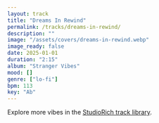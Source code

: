 ```yaml
---
layout: track
title: "Dreams In Rewind"
permalink: /tracks/dreams-in-rewind/
description: ""
image: "/assets/covers/dreams-in-rewind.webp"
image_ready: false
date: 2025-01-01
duration: "2:15"
album: "Stranger Vibes"
mood: []
genre: ["lo-fi"]
bpm: 113
key: "Ab"
---
```


Explore more vibes in the [StudioRich track library](/tracks/).
